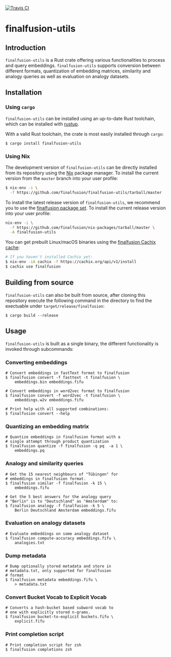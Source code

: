 [![Travis CI](https://img.shields.io/travis/finalfusion/finalfusion-utils.svg)](https://travis-ci.org/finalfusion/finalfusion-utils)

# finalfusion-utils

## Introduction

`finalfusion-utils` is a Rust crate offering various
functionalities to process and query embeddings.
`finalfusion-utils` supports conversion between different
formats, quantization of embedding matrices, similarity and
analogy queries as well as evaluation on analogy datasets.

## Installation

### Using `cargo`

`finalfusion-utils` can be installed using an up-to-date Rust
toolchain, which can be installed with [rustup](https://rustup.rs).

With a valid Rust toolchain, the crate is most easily
installed through `cargo`:

~~~shell
$ cargo install finalfusion-utils
~~~

### Using Nix

The development version of `finalfusion-utils` can be directly
installed from its repository using the [Nix](https://nixos.org/nix/)
package manager. To install the current version from the `master`
branch into your user profile:

```bash
$ nix-env -i \
  -f https://github.com/finalfusion/finalfusion-utils/tarball/master
```

To install the latest release version of `finalfusion-utils`, we
recommend you to use the [finalfusion package
set](https://github.com/finalfusion/nix-packages). To install the
current release version into your user profile:

```bash
nix-env -i \
  -f https://github.com/finalfusion/nix-packages/tarball/master \
  -A finalfusion-utils
```

You can get prebuilt Linux/macOS binaries using the [finalfusion
Cachix cache](https://finalfusion.cachix.org):

```bash
# If you haven't installed Cachix yet:
$ nix-env -iA cachix -f https://cachix.org/api/v1/install
$ cachix use finalfusion
```


## Building from source

`finalfusion-utils` can also be built from source,
after cloning this repository execute the following
command in the directory to find the exectuable under
`target/release/finalfusion`:

~~~shell
$ cargo build --release
~~~

## Usage

`finalfusion-utils` is built as a single binary, the
different functionality is invoked through subcommands:

### Converting embeddings

~~~shell
# Convert embeddings in fastText format to finalfusion
$ finalfusion convert -f fasttext -t finalfusion \
    embeddings.bin embeddings.fifu

# Convert embeddings in word2vec format to finalfusion
$ finalfusion convert -f word2vec -t finalfusion \
    embeddings.w2v embeddings.fifu

# Print help with all supported combinations:
$ finalfusion convert --help
~~~

### Quantizing an embedding matrix

~~~shell
# Quantize embeddings in finalfusion format with a
# single attempt through product quantization 
$ finalfusion quantize -f finalfusion -q pq  -a 1 \
    embeddings.pq
~~~

### Analogy and similarity queries

~~~ shell
# Get the 15 nearest neighbours of "Tübingen" for
# embeddings in finalfusion format.
$ finalfusion similar -f finalfusion -k 15 \
    embeddings.fifu

# Get the 5 best answers for the analogy query
# "Berlin" is to "Deutschland" as "Amsterdam" to:
$ finalfusion analogy -f finalfusion -k 5 \
    Berlin Deutschland Amsterdam embeddings.fifu
~~~

### Evaluation on analogy datasets

~~~shell
# Evaluate embeddings on some analogy dataset
$ finalfusion compute-accuracy embeddings.fifu \
    analogies.txt
~~~

### Dump metadata

~~~shell
# Dump optionally stored metadata and store in
# metadata.txt, only supported for finalfusion
# format
$ finalfusion metadata embeddings.fifu \
    > metadata.txt
~~~

### Convert Bucket Vocab to Explicit Vocab
~~~shell
# Converts a hash-bucket based subword vocab to
# one with explicitly stored n-grams.
$ finalfusion bucket-to-explicit buckets.fifu \
    explicit.fifu 
~~~

### Print completion script

~~~shell
# Print completion script for zsh
$ finalfusion completions zsh
~~~
